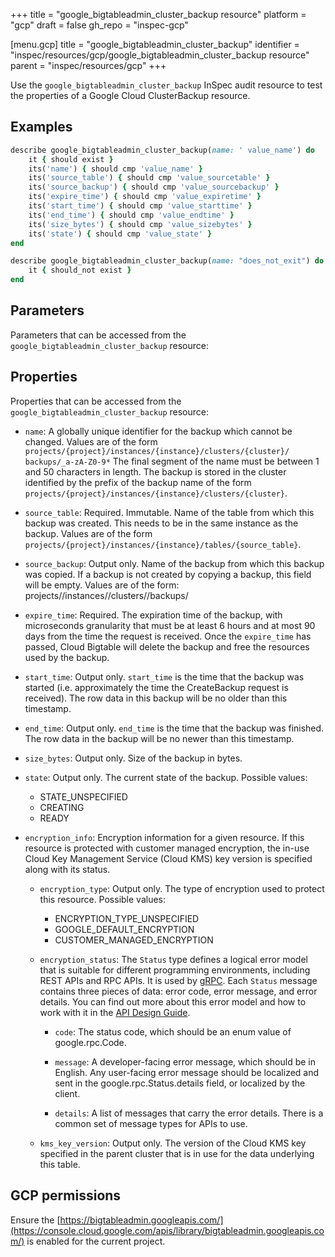 +++
title = "google_bigtableadmin_cluster_backup resource"
platform = "gcp"
draft = false
gh_repo = "inspec-gcp"


[menu.gcp]
title = "google_bigtableadmin_cluster_backup"
identifier = "inspec/resources/gcp/google_bigtableadmin_cluster_backup resource"
parent = "inspec/resources/gcp"
+++

Use the `google_bigtableadmin_cluster_backup` InSpec audit resource to test the properties of a Google Cloud ClusterBackup resource.

## Examples

```ruby
describe google_bigtableadmin_cluster_backup(name: ' value_name') do
	it { should exist }
	its('name') { should cmp 'value_name' }
	its('source_table') { should cmp 'value_sourcetable' }
	its('source_backup') { should cmp 'value_sourcebackup' }
	its('expire_time') { should cmp 'value_expiretime' }
	its('start_time') { should cmp 'value_starttime' }
	its('end_time') { should cmp 'value_endtime' }
	its('size_bytes') { should cmp 'value_sizebytes' }
	its('state') { should cmp 'value_state' }
end

describe google_bigtableadmin_cluster_backup(name: "does_not_exit") do
	it { should_not exist }
end
```

## Parameters

Parameters that can be accessed from the `google_bigtableadmin_cluster_backup` resource:

## Properties

Properties that can be accessed from the `google_bigtableadmin_cluster_backup` resource:


  * `name`: A globally unique identifier for the backup which cannot be changed. Values are of the form `projects/{project}/instances/{instance}/clusters/{cluster}/ backups/_a-zA-Z0-9*` The final segment of the name must be between 1 and 50 characters in length. The backup is stored in the cluster identified by the prefix of the backup name of the form `projects/{project}/instances/{instance}/clusters/{cluster}`.

  * `source_table`: Required. Immutable. Name of the table from which this backup was created. This needs to be in the same instance as the backup. Values are of the form `projects/{project}/instances/{instance}/tables/{source_table}`.

  * `source_backup`: Output only. Name of the backup from which this backup was copied. If a backup is not created by copying a backup, this field will be empty. Values are of the form: projects//instances//clusters//backups/

  * `expire_time`: Required. The expiration time of the backup, with microseconds granularity that must be at least 6 hours and at most 90 days from the time the request is received. Once the `expire_time` has passed, Cloud Bigtable will delete the backup and free the resources used by the backup.

  * `start_time`: Output only. `start_time` is the time that the backup was started (i.e. approximately the time the CreateBackup request is received). The row data in this backup will be no older than this timestamp.

  * `end_time`: Output only. `end_time` is the time that the backup was finished. The row data in the backup will be no newer than this timestamp.

  * `size_bytes`: Output only. Size of the backup in bytes.

  * `state`: Output only. The current state of the backup.
  Possible values:
    * STATE_UNSPECIFIED
    * CREATING
    * READY

  * `encryption_info`: Encryption information for a given resource. If this resource is protected with customer managed encryption, the in-use Cloud Key Management Service (Cloud KMS) key version is specified along with its status.

    * `encryption_type`: Output only. The type of encryption used to protect this resource.
    Possible values:
      * ENCRYPTION_TYPE_UNSPECIFIED
      * GOOGLE_DEFAULT_ENCRYPTION
      * CUSTOMER_MANAGED_ENCRYPTION

    * `encryption_status`: The `Status` type defines a logical error model that is suitable for different programming environments, including REST APIs and RPC APIs. It is used by [gRPC](https://github.com/grpc). Each `Status` message contains three pieces of data: error code, error message, and error details. You can find out more about this error model and how to work with it in the [API Design Guide](https://cloud.google.com/apis/design/errors).

      * `code`: The status code, which should be an enum value of google.rpc.Code.

      * `message`: A developer-facing error message, which should be in English. Any user-facing error message should be localized and sent in the google.rpc.Status.details field, or localized by the client.

      * `details`: A list of messages that carry the error details. There is a common set of message types for APIs to use.

    * `kms_key_version`: Output only. The version of the Cloud KMS key specified in the parent cluster that is in use for the data underlying this table.


## GCP permissions

Ensure the [https://bigtableadmin.googleapis.com/](https://console.cloud.google.com/apis/library/bigtableadmin.googleapis.com/) is enabled for the current project.
